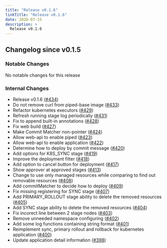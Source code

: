 ```yaml
---
title: "Release v0.1.6"
linkTitle: "Release v0.1.6"
date: 2020-07-15
description: >
  Release v0.1.6
---
```


## Changelog since v0.1.5

### Notable Changes

No notable changes for this release

### Internal Changes
* Release v0.1.6 ([#434](https://github.com/pipe-cd/pipe/pull/434))
* Do not remove curl from piped-base image ([#433](https://github.com/pipe-cd/pipe/pull/433))
* Refactor kubernetes executors ([#429](https://github.com/pipe-cd/pipe/pull/429))
* Refresh running stage log periodically ([#431](https://github.com/pipe-cd/pipe/pull/431))
* Fix to append built-in annotations ([#428](https://github.com/pipe-cd/pipe/pull/428))
* Fix web build ([#427](https://github.com/pipe-cd/pipe/pull/427))
* Make Commit Matcher non-pointer ([#424](https://github.com/pipe-cd/pipe/pull/424))
* Allow web-api to enable piped ([#423](https://github.com/pipe-cd/pipe/pull/423))
* Allow web-api to enable application ([#422](https://github.com/pipe-cd/pipe/pull/422))
* Determine how to deploy by commit message ([#420](https://github.com/pipe-cd/pipe/pull/420))
* Add options for K8S_SYNC stage ([#419](https://github.com/pipe-cd/pipe/pull/419))
* Improve the deployment filter ([#418](https://github.com/pipe-cd/pipe/pull/418))
* Add option to cancel button for deployment ([#417](https://github.com/pipe-cd/pipe/pull/417))
* Show approver at approved stages ([#413](https://github.com/pipe-cd/pipe/pull/413))
* Change to use only managed resources while comparing to find out removable resources ([#408](https://github.com/pipe-cd/pipe/pull/408))
* Add commitMatcher to decide how to deploy ([#409](https://github.com/pipe-cd/pipe/pull/409))
* Fix missing registering for SYNC stage ([#407](https://github.com/pipe-cd/pipe/pull/407))
* Add PRIMARY_ROLLOUT stage ability to delete the removed resources ([#405](https://github.com/pipe-cd/pipe/pull/405))
* Add SYNC stage ability to delete the removed resources ([#404](https://github.com/pipe-cd/pipe/pull/404))
* Fix incorect line between 2 stage nodes ([#403](https://github.com/pipe-cd/pipe/pull/403))
* Remove unneeded namespace configuring ([#402](https://github.com/pipe-cd/pipe/pull/402))
* Add some log functions containing string format ([#401](https://github.com/pipe-cd/pipe/pull/401))
* Reimplement sync, primary rollout and rollback for kubernetes application ([#400](https://github.com/pipe-cd/pipe/pull/400))
* Update application detail information ([#398](https://github.com/pipe-cd/pipe/pull/398))
